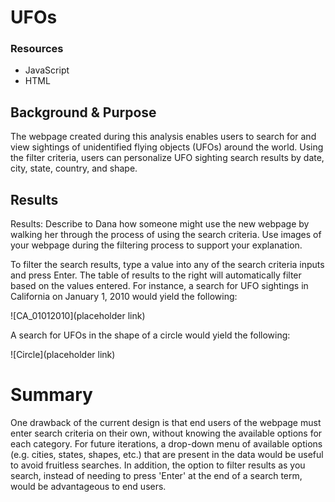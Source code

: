 # UFOs

### Resources
- JavaScript
- HTML

## Background & Purpose
The webpage created during this analysis enables users to search for and view sightings of unidentified flying objects (UFOs) around the world. Using the filter criteria, users can personalize UFO sighting search results by date, city, state, country, and shape.

## Results
Results: Describe to Dana how someone might use the new webpage by walking her through the process of using the search criteria. Use images of your webpage during the filtering process to support your explanation.

To filter the search results, type a value into any of the search criteria inputs and press Enter. The table of results to the right will automatically filter based on the values entered. For instance, a search for UFO sightings in California on January 1, 2010 would yield the following:

![CA_01012010](placeholder link)

A search for UFOs in the shape of a circle would yield the following:

![Circle](placeholder link)

# Summary
One drawback of the current design is that end users of the webpage must enter search criteria on their own, without knowing the available options for each category. For future iterations, a drop-down menu of available options (e.g. cities, states, shapes, etc.) that are present in the data would be useful to avoid fruitless searches. In addition, the option to filter results as you search, instead of needing to press 'Enter' at the end of a search term, would be advantageous to end users.
